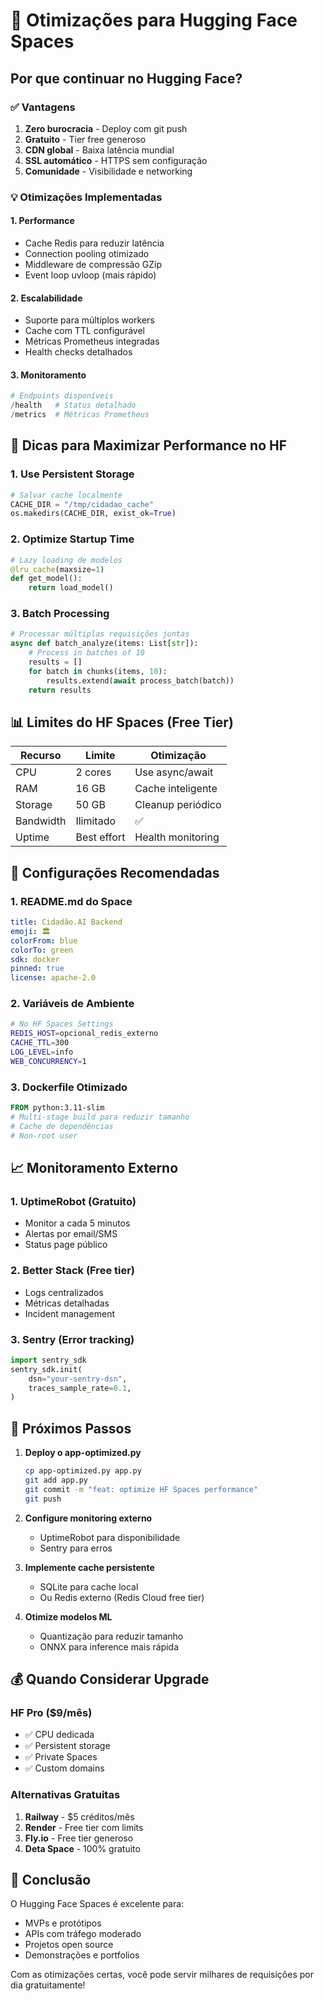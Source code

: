 # 🚀 Otimizações para Hugging Face Spaces

## Por que continuar no Hugging Face?

### ✅ Vantagens
1. **Zero burocracia** - Deploy com git push
2. **Gratuito** - Tier free generoso
3. **CDN global** - Baixa latência mundial
4. **SSL automático** - HTTPS sem configuração
5. **Comunidade** - Visibilidade e networking

### 💡 Otimizações Implementadas

#### 1. **Performance**
- Cache Redis para reduzir latência
- Connection pooling otimizado
- Middleware de compressão GZip
- Event loop uvloop (mais rápido)

#### 2. **Escalabilidade**
- Suporte para múltiplos workers
- Cache com TTL configurável
- Métricas Prometheus integradas
- Health checks detalhados

#### 3. **Monitoramento**
```python
# Endpoints disponíveis
/health   # Status detalhado
/metrics  # Métricas Prometheus
```

## 🎯 Dicas para Maximizar Performance no HF

### 1. **Use Persistent Storage**
```python
# Salvar cache localmente
CACHE_DIR = "/tmp/cidadao_cache"
os.makedirs(CACHE_DIR, exist_ok=True)
```

### 2. **Optimize Startup Time**
```python
# Lazy loading de modelos
@lru_cache(maxsize=1)
def get_model():
    return load_model()
```

### 3. **Batch Processing**
```python
# Processar múltiplas requisições juntas
async def batch_analyze(items: List[str]):
    # Process in batches of 10
    results = []
    for batch in chunks(items, 10):
        results.extend(await process_batch(batch))
    return results
```

## 📊 Limites do HF Spaces (Free Tier)

| Recurso | Limite | Otimização |
|---------|---------|------------|
| CPU | 2 cores | Use async/await |
| RAM | 16 GB | Cache inteligente |
| Storage | 50 GB | Cleanup periódico |
| Bandwidth | Ilimitado | ✅ |
| Uptime | Best effort | Health monitoring |

## 🔧 Configurações Recomendadas

### 1. **README.md do Space**
```yaml
title: Cidadão.AI Backend
emoji: 🏛️
colorFrom: blue
colorTo: green
sdk: docker
pinned: true
license: apache-2.0
```

### 2. **Variáveis de Ambiente**
```bash
# No HF Spaces Settings
REDIS_HOST=opcional_redis_externo
CACHE_TTL=300
LOG_LEVEL=info
WEB_CONCURRENCY=1
```

### 3. **Dockerfile Otimizado**
```dockerfile
FROM python:3.11-slim
# Multi-stage build para reduzir tamanho
# Cache de dependências
# Non-root user
```

## 📈 Monitoramento Externo

### 1. **UptimeRobot** (Gratuito)
- Monitor a cada 5 minutos
- Alertas por email/SMS
- Status page público

### 2. **Better Stack** (Free tier)
- Logs centralizados
- Métricas detalhadas
- Incident management

### 3. **Sentry** (Error tracking)
```python
import sentry_sdk
sentry_sdk.init(
    dsn="your-sentry-dsn",
    traces_sample_rate=0.1,
)
```

## 🚀 Próximos Passos

1. **Deploy o app-optimized.py**
   ```bash
   cp app-optimized.py app.py
   git add app.py
   git commit -m "feat: optimize HF Spaces performance"
   git push
   ```

2. **Configure monitoring externo**
   - UptimeRobot para disponibilidade
   - Sentry para erros

3. **Implemente cache persistente**
   - SQLite para cache local
   - Ou Redis externo (Redis Cloud free tier)

4. **Otimize modelos ML**
   - Quantização para reduzir tamanho
   - ONNX para inference mais rápida

## 💰 Quando Considerar Upgrade

### HF Pro ($9/mês)
- ✅ CPU dedicada
- ✅ Persistent storage
- ✅ Private Spaces
- ✅ Custom domains

### Alternativas Gratuitas
1. **Railway** - $5 créditos/mês
2. **Render** - Free tier com limits
3. **Fly.io** - Free tier generoso
4. **Deta Space** - 100% gratuito

## 🎯 Conclusão

O Hugging Face Spaces é excelente para:
- MVPs e protótipos
- APIs com tráfego moderado
- Projetos open source
- Demonstrações e portfolios

Com as otimizações certas, você pode servir milhares de requisições por dia gratuitamente!